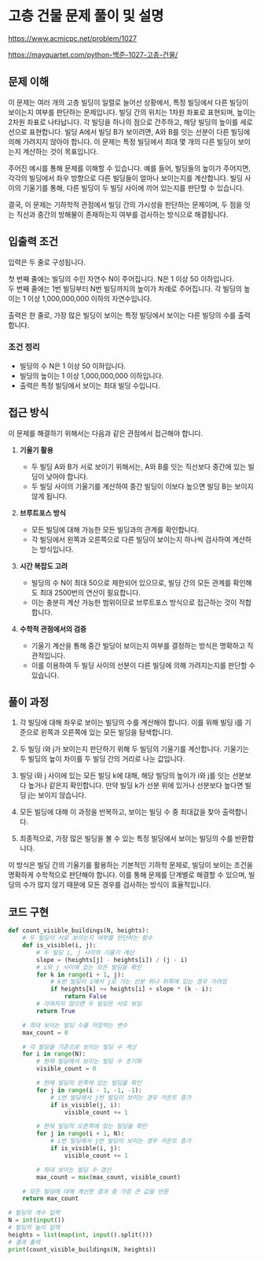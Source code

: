 # 고층 건물 문제 풀이 및 설명

<https://www.acmicpc.net/problem/1027>

<https://mayquartet.com/python-백준-1027-고층-건물/>

## 문제 이해

이 문제는 여러 개의 고층 빌딩이 일렬로 늘어선 상황에서, 특정 빌딩에서 다른 빌딩이 보이는지 여부를 판단하는 문제입니다. 빌딩 간의 위치는 1차원 좌표로 표현되며, 높이는 2차원 좌표로 나타납니다. 각 빌딩을 하나의 점으로 간주하고, 해당 빌딩의 높이를 세로선으로 표현합니다. 빌딩 A에서 빌딩 B가 보이려면, A와 B를 잇는 선분이 다른 빌딩에 의해 가려지지 않아야 합니다. 이 문제는 특정 빌딩에서 최대 몇 개의 다른 빌딩이 보이는지 계산하는 것이 목표입니다.

주어진 예시를 통해 문제를 이해할 수 있습니다. 예를 들어, 빌딩들의 높이가 주어지면, 각각의 빌딩에서 좌우 방향으로 다른 빌딩들이 얼마나 보이는지를 계산합니다. 빌딩 사이의 기울기를 통해, 다른 빌딩이 두 빌딩 사이에 끼어 있는지를 판단할 수 있습니다.

결국, 이 문제는 기하학적 관점에서 빌딩 간의 가시성을 판단하는 문제이며, 두 점을 잇는 직선과 중간의 방해물이 존재하는지 여부를 검사하는 방식으로 해결됩니다.

## 입출력 조건

입력은 두 줄로 구성됩니다.

첫 번째 줄에는 빌딩의 수인 자연수 N이 주어집니다. N은 1 이상 50 이하입니다.  
두 번째 줄에는 1번 빌딩부터 N번 빌딩까지의 높이가 차례로 주어집니다. 각 빌딩의 높이는 1 이상 1,000,000,000 이하의 자연수입니다.

출력은 한 줄로, 가장 많은 빌딩이 보이는 특정 빌딩에서 보이는 다른 빌딩의 수를 출력합니다.

### 조건 정리

- 빌딩의 수 N은 1 이상 50 이하입니다.
- 빌딩의 높이는 1 이상 1,000,000,000 이하입니다.
- 출력은 특정 빌딩에서 보이는 최대 빌딩 수입니다.

## 접근 방식

이 문제를 해결하기 위해서는 다음과 같은 관점에서 접근해야 합니다.

1. **기울기 활용**

   - 두 빌딩 A와 B가 서로 보이기 위해서는, A와 B를 잇는 직선보다 중간에 있는 빌딩이 낮아야 합니다.
   - 두 빌딩 사이의 기울기를 계산하여 중간 빌딩이 이보다 높으면 빌딩 B는 보이지 않게 됩니다.

2. **브루트포스 방식**

   - 모든 빌딩에 대해 가능한 모든 빌딩과의 관계를 확인합니다.
   - 각 빌딩에서 왼쪽과 오른쪽으로 다른 빌딩이 보이는지 하나씩 검사하여 계산하는 방식입니다.

3. **시간 복잡도 고려**

   - 빌딩의 수 N이 최대 50으로 제한되어 있으므로, 빌딩 간의 모든 관계를 확인해도 최대 2500번의 연산이 필요합니다.
   - 이는 충분히 계산 가능한 범위이므로 브루트포스 방식으로 접근하는 것이 적합합니다.

4. **수학적 관점에서의 검증**
   - 기울기 계산을 통해 중간 빌딩이 보이는지 여부를 결정하는 방식은 명확하고 직관적입니다.
   - 이를 이용하여 두 빌딩 사이의 선분이 다른 빌딩에 의해 가려지는지를 판단할 수 있습니다.

## 풀이 과정

1. 각 빌딩에 대해 좌우로 보이는 빌딩의 수를 계산해야 합니다. 이를 위해 빌딩 i를 기준으로 왼쪽과 오른쪽에 있는 모든 빌딩을 탐색합니다.

2. 두 빌딩 i와 j가 보이는지 판단하기 위해 두 빌딩의 기울기를 계산합니다. 기울기는 두 빌딩의 높이 차이를 두 빌딩 간의 거리로 나눈 값입니다.

3. 빌딩 i와 j 사이에 있는 모든 빌딩 k에 대해, 해당 빌딩의 높이가 i와 j를 잇는 선분보다 높거나 같은지 확인합니다. 만약 빌딩 k가 선분 위에 있거나 선분보다 높다면 빌딩 j는 보이지 않습니다.

4. 모든 빌딩에 대해 이 과정을 반복하고, 보이는 빌딩 수 중 최대값을 찾아 출력합니다.

5. 최종적으로, 가장 많은 빌딩을 볼 수 있는 특정 빌딩에서 보이는 빌딩의 수를 반환합니다.

이 방식은 빌딩 간의 기울기를 활용하는 기본적인 기하학 문제로, 빌딩이 보이는 조건을 명확하게 수학적으로 판단해야 합니다. 이를 통해 문제를 단계별로 해결할 수 있으며, 빌딩의 수가 많지 않기 때문에 모든 경우를 검사하는 방식이 효율적입니다.

## 코드 구현

```python
def count_visible_buildings(N, heights):
    # 두 빌딩이 서로 보이는지 여부를 판단하는 함수
    def is_visible(i, j):
        # 두 빌딩 i, j 사이의 기울기 계산
        slope = (heights[j] - heights[i]) / (j - i)
        # i와 j 사이에 있는 모든 빌딩을 확인
        for k in range(i + 1, j):
            # k번 빌딩이 i에서 j로 가는 선분 위나 위쪽에 있는 경우 가려짐
            if heights[k] >= heights[i] + slope * (k - i):
                return False
        # 가려지지 않으면 두 빌딩은 서로 보임
        return True

    # 최대 보이는 빌딩 수를 저장하는 변수
    max_count = 0

    # 각 빌딩을 기준으로 보이는 빌딩 수 계산
    for i in range(N):
        # 현재 빌딩에서 보이는 빌딩 수 초기화
        visible_count = 0

        # 현재 빌딩의 왼쪽에 있는 빌딩을 확인
        for j in range(i - 1, -1, -1):
            # i번 빌딩에서 j번 빌딩이 보이는 경우 카운트 증가
            if is_visible(j, i):
                visible_count += 1

        # 현재 빌딩의 오른쪽에 있는 빌딩을 확인
        for j in range(i + 1, N):
            # i번 빌딩에서 j번 빌딩이 보이는 경우 카운트 증가
            if is_visible(i, j):
                visible_count += 1

        # 최대 보이는 빌딩 수 갱신
        max_count = max(max_count, visible_count)

    # 모든 빌딩에 대해 계산한 결과 중 가장 큰 값을 반환
    return max_count

# 빌딩의 개수 입력
N = int(input())
# 빌딩의 높이 입력
heights = list(map(int, input().split()))
# 결과 출력
print(count_visible_buildings(N, heights))
```
